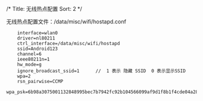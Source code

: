 /*
 Title: 无线热点配置
 Sort: 2
 */

无线热点配置文件：/data/misc/wifi/hostapd.conf

```
    interface=wlan0 
    driver=nl80211 
    ctrl_interface=/data/misc/wifi/hostapd 
    ssid=Android123 
    channel=6 
    ieee80211n=1 
    hw_mode=g 
    ignore_broadcast_ssid=1      //  1 表示 隐藏 SSID  0 表示显示SSID 
    wpa=2 
    rsn_pairwise=CCMP 
    wpa_psk=6b98a3075001132848995bec7b7942fc92b104566099af9d1f8b1f4cde04a281 
```

